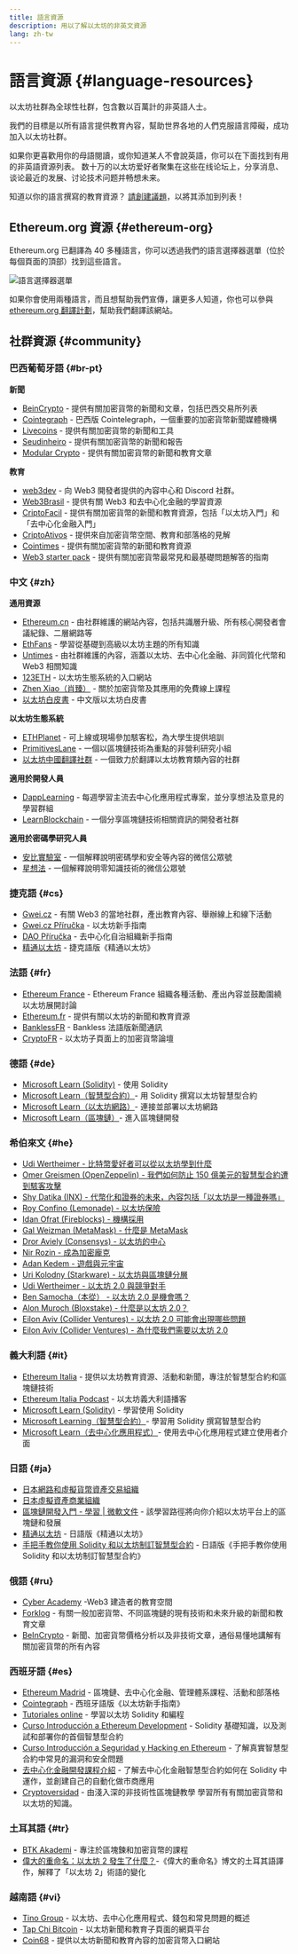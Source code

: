 ```yaml
---
title: 語言資源
description: 用以了解以太坊的非英文資源
lang: zh-tw
---
```


# 語言資源 {#language-resources}

以太坊社群為全球性社群，包含數以百萬計的非英語人士。

我們的目標是以所有語言提供教育內容，幫助世界各地的人們克服語言障礙，成功加入以太坊社群。

如果你更喜歡用你的母語閱讀，或你知道某人不會說英語，你可以在下面找到有用的非英語資源列表。 数十万的以太坊爱好者聚集在这些在线论坛上，分享消息、谈论最近的发展、讨论技术问题并畅想未来。

知道以你的語言撰寫的教育資源？ [請創建議題](https://github.com/ethereum/ethereum-org-website/issues/new/choose)，以將其添加到列表！

## Ethereum.org 資源 {#ethereum-org}

Ethereum.org 已翻譯為 40 多種語言，你可以透過我們的語言選擇器選單（位於每個頁面的頂部）找到這些語言。

![語言選擇器選單](./language-selector-menu.png)

如果你會使用兩種語言，而且想幫助我們宣傳，讓更多人知道，你也可以參與 [ethereum.org 翻譯計劃](/contributing/translation-program/#translation-program)，幫助我們翻譯該網站。

## 社群資源 {#community}

### 巴西葡萄牙語 {#br-pt}

**新聞**

- [BeinCrypto](http://www.beincrypto.com.br) - 提供有關加密貨幣的新聞和文章，包括巴西交易所列表
- [Cointegraph](http://cointelegraph.com.br/category/analysis) - 巴西版 Cointelegraph，一個重要的加密貨幣新聞媒體機構
- [Livecoins](http://www.livecoins.com.br/ethereum) - 提供有關加密貨幣的新聞和工具
- [Seudinheiro](http://www.seudinheiro.com/criptomoedas/) - 提供有關加密貨幣的新聞和報告
- [Modular Crypto](https://modularcrypto.xyz/) - 提供有關加密貨幣的新聞和教育文章

**教育**

- [web3dev](https://www.web3dev.com.br/) - 向 Web3 開發者提供的內容中心和 Discord 社群。
- [Web3Brasil](https://github.com/web3brasil/web3brasil) - 提供有關 Web3 和去中心化金融的學習資源
- [CriptoFacil](http://www.criptofacil.com/ultimas-noticias/) - 提供有關加密貨幣的新聞和教育資源，包括「以太坊入門」和「去中心化金融入門」
- [CriptoAtivos](http://www.criptoativos.wiki.br/) - 提供來自加密貨幣空間、教育和部落格的見解
- [Cointimes](http://www.cointimes.com.br/) - 提供有關加密貨幣的新聞和教育資源
- [Web3 starter pack](https://docs.google.com/document/d/1X8PSTFH7FTw9J-gbKWM6Y430SWCBT8d4t4pJgFQHJ8E/) - 提供有關加密貨幣最常見和最基礎問題解答的指南

### 中文 {#zh}

**通用資源**

- [Ethereum.cn](https://www.ethereum.cn/) - 由社群維護的網站內容，包括共識層升級、所有核心開發者會議紀錄、二層網路等
- [EthFans](https://github.com/editor-Ajian/EthFans.org-annual-collected-works/) - 學習從基礎到高級以太坊主題的所有知識
- [Untimes](https://mp.weixin.qq.com/s/tvloZSDBSOQN9zDQj_91kA) - 由社群維護的內容，涵蓋以太坊、去中心化金融、非同質化代幣和 Web3 相關知識
- [123ETH](https://123eth.org/) - 以太坊生態系統的入口網站
- [Zhen Xiao（肖臻）](http://zhenxiao.com/blockchain/) - 關於加密貨幣及其應用的免費線上課程
- [以太坊白皮書](https://github.com/ethereum/wiki/wiki/[%E4%B8%AD%E6%96%87]-%E4%BB%A5%E5%A4%AA%E5%9D%8A%E7%99%BD%E7%9A%AE%E4%B9%A6) - 中文版以太坊白皮書

**以太坊生態系統**

- [ETHPlanet](https://www.ethplanet.org/) - 可上線或現場參加駭客松，為大學生提供培訓
- [PrimitivesLane](https://www.primitiveslane.org/) - 一個以區塊鏈技術為重點的非營利研究小組
- [以太坊中國翻譯社群](https://www.notion.so/Ethereum-Translation-Community-CN-05375fe0a94c4214acaf90f42ba40171) - 一個致力於翻譯以太坊教育類內容的社群

**適用於開發人員**

- [DappLearning](https://github.com/Dapp-Learning-DAO/Dapp-Learning) - 每週學習主流去中心化應用程式專案，並分享想法及意見的學習群組
- [LearnBlockchain](https://learnblockchain.cn/) - 一個分享區塊鏈技術相關資訊的開發者社群

**適用於密碼學研究人員**

- [安比實驗室](https://mp.weixin.qq.com/s/69_tqBJpr_sbaKtR1sBRMw) - 一個解釋說明密碼學和安全等內容的微信公眾號
- [星想法](https://mp.weixin.qq.com/s/9KgKTc_jtJ7bWKdbNPoqvQ) - 一個解釋說明零知識技術的微信公眾號

### 捷克語 {#cs}

- [Gwei.cz](https://gwei.cz) - 有關 Web3 的當地社群，產出教育內容、舉辦線上和線下活動
- [Gwei.cz Příručka](https://prirucka.gwei.cz/) - 以太坊新手指南
- [DAO Příručka](https://dao.gwei.cz/) - 去中心化自治組織新手指南
- [精通以太坊](https://ipfs.io/ipfs/bafybeidvuxhnsgfx3tncpfxheqglkjwmdxclknlgd7s7qggd2a6bzgb27m) - 捷克語版《精通以太坊》

### 法語 {#fr}

- [Ethereum France](https://www.ethereum-france.com/) - Ethereum France 組織各種活動、產出內容並鼓勵圍繞以太坊展開討論
- [Ethereum.fr](https://ethereum.fr/) - 提供有關以太坊的新聞和教育資源
- [BanklessFR](https://banklessfr.substack.com/) - Bankless 法語版新聞通訊
- [CryptoFR](https://cryptofr.com/category/44/ethereum-general) - 以太坊子頁面上的加密貨幣論壇

### 德語 {#de}

- [Microsoft Learn (Solidity)](https://docs.microsoft.com/de-de/learn/modules/blockchain-learning-solidity/) - 使用 Solidity
- [Microsoft Learn（智慧型合約）](https://docs.microsoft.com/de-de/learn/modules/blockchain-solidity-ethereum-smart-contracts/)- 用 Solidity 撰寫以太坊智慧型合約
- [Microsoft Learn（以太坊網路）](https://docs.microsoft.com/de-de/learn/modules/blockchain-ethereum-networks/)- 連接並部署以太坊網路
- [Microsoft Learn（區塊鏈）](https://docs.microsoft.com/de-de/learn/paths/ethereum-blockchain-development/)- 進入區塊鏈開發

### 希伯來文 {#he}

- [Udi Wertheimer - 比特幣愛好者可以從以太坊學到什麼](https://www.cryptojungle.co.il/udi-wertheimer-what-bitcoiners-can-learn-from-ethereum/)
- [Omer Greismen (OpenZeppelin) - 我們如何防止 150 億美元的智慧型合約遭到駭客攻擊](https://www.cryptojungle.co.il/omer-greisman-openzeppelin/)
- [Shy Datika (INX) - 代幣化和證券的未來，內容包括「以太坊是一種證券嗎」](https://www.cryptojungle.co.il/shy-datika-tokenization/)
- [Roy Confino (Lemonade) - 以太坊保險](https://www.cryptojungle.co.il/roy-confino-insurance/)
- [Idan Ofrat (Fireblocks) - 機構採用](https://www.cryptojungle.co.il/idan-ofrat-fireblocks/)
- [Gal Weizman (MetaMask) - 什麼是 MetaMask](https://www.cryptojungle.co.il/gal-weizman-metamask/)
- [Dror Aviely (Consensys) - 以太坊的中心](https://www.cryptojungle.co.il/dror-aviely-ethereum-center/)
- [Nir Rozin - 成為加密龐克](https://www.cryptojungle.co.il/nir-rozin-cryptopunk/)
- [Adan Kedem - 遊戲與元宇宙](https://www.cryptojungle.co.il/adan-kedem-web3-gaming/)
- [Uri Kolodny (Starkware) - 以太坊與區塊鏈分層](https://www.cryptojungle.co.il/uri-kolodny-starkware/)
- [Udi Wertheimer - 以太坊 2.0 與競爭對手](https://www.cryptojungle.co.il/udi-on-eth2/)
- [Ben Samocha（本從） - 以太坊 2.0 是機會嗎？](https://www.cryptojungle.co.il/etherurm2-week-summary/)
- [Alon Muroch (Bloxstake) - 什麼是以太坊 2.0？](https://www.cryptojungle.co.il/alon-moroch-eth2/)
- [Eilon Aviv (Collider Ventures) - 以太坊 2.0 可能會出現哪些問題](https://www.cryptojungle.co.il/eilon-aviv-eth2-0/)
- [Eilon Aviv (Collider Ventures) - 為什麼我們需要以太坊 2.0](https://www.cryptojungle.co.il/eilon-aviv-ethereum-2-0/)

### 義大利語 {#it}

- [Ethereum Italia](https://www.ethereum-italia.it/) - 提供以太坊教育資源、活動和新聞，專注於智慧型合約和區塊鏈技術
- [Ethereum Italia Podcast](https://www.ethereum-italia.it/podcast/) - 以太坊義大利語播客
- [Microsoft Learn (Solidity)](https://docs.microsoft.com/it-it/learn/modules/blockchain-learning-solidity/) - 學習使用 Solidity
- [Microsoft Learning（智慧型合約）](https://docs.microsoft.com/it-it/learn/modules/blockchain-solidity-ethereum-smart-contracts/)- 學習用 Solidity 撰寫智慧型合約
- [Microsoft Learn（去中心化應用程式）](https://docs.microsoft.com/it-it/learn/modules/blockchain-create-ui-decentralized-apps/)- 使用去中心化應用程式建立使用者介面

### 日語 {#ja}

- [日本網路和虛擬貨幣資產交易組織](https://jvcea.or.jp/)
- [日本虛擬資產商業組織](https://cryptocurrency-association.org/)
- [區塊鏈開發入門 - 學習 | 微軟文件](https://docs.microsoft.com/ja-jp/learn/paths/ethereum-blockchain-development/) - 該學習路徑將向你介紹以太坊平台上的區塊鏈和發展
- [精通以太坊](https://www.oreilly.co.jp/books/9784873118963/) - 日語版《精通以太坊》
- [手把手教你使用 Solidity 和以太坊制訂智慧型合約](https://www.oreilly.co.jp/books/9784873119342/) - 日語版《手把手教你使用 Solidity 和以太坊制訂智慧型合約》

### 俄語 {#ru}

- [Cyber Academy](https://cyberacademy.dev) -Web3 建造者的教育空間
- [Forklog](https://forklog.com) - 有關一般加密貨幣、不同區塊鏈的現有技術和未來升級的新聞和教育文章
- [BeInCrypto](https://ru.beincrypto.com) - 新聞、加密貨幣價格分析以及非技術文章，通俗易懂地講解有關加密貨幣的所有內容

### 西班牙語 {#es}

- [Ethereum Madrid](https://ethereummadrid.com/) - 區塊鏈、去中心化金融、管理體系課程、活動和部落格
- [Cointegraph](https://es.cointelegraph.com/ethereum-for-beginners) - 西班牙語版《以太坊新手指南》
- [Tutoriales online](https://tutoriales.online/curso/solidity) - 學習以太坊 Solidity 和編程
- [Curso Introducción a Ethereum Development](https://youtube.com/playlist?list=PLTqiwJDd_R8y9pfUBjhkVa1IDMwyQz-fU) - Solidity 基礎知識，以及測試和部署你的首個智慧型合約
- [Curso Introducción a Seguridad y Hacking en Ethereum](https://youtube.com/playlist?list=PLTqiwJDd_R8yHOvteko_DmUxUTMHnlfci) - 了解真實智慧型合約中常見的漏洞和安全問題
- [去中心化金融開發課程介紹](https://youtube.com/playlist?list=PLTqiwJDd_R8zZiP9_jNdaPqA3HqoW2lrS) - 了解去中心化金融智慧型合約如何在 Solidity 中運作，並創建自己的自動化做市商應用
- [Cryptoversidad](https://www.youtube.com/c/Cryptoversidad) - 由淺入深的非技術性區塊鏈教學 學習所有有關加密貨幣和以太坊的知識。

### 土耳其語 {#tr}

- [BTK Akademi](https://www.btkakademi.gov.tr/portal/course/blokzincir-ve-kripto-paralar-10569#!/about) - 專注於區塊鍊和加密貨幣的課程
- [偉大的重命名：以太坊 2 發生了什麼？](https://miningturkiye.org/konu/ethereum-madenciligi-bitiyor-mu-onemli-gelisme.655/)-《偉大的重命名》博文的土耳其語譯作，解釋了「以太坊 2」術語的變化

### 越南語 {#vi}

- [Tino Group](https://wiki.tino.org/ethereum-la-gi/) - 以太坊、去中心化應用程式、錢包和常見問題的概述
- [Tap Chi Bitcoin](https://tapchibitcoin.io/tap-chi/tin-tuc-ethereum-eth) - 以太坊新聞和教育子頁面的網頁平台
- [Coin68](https://coin68.com/ethereum-tieu-diem/) - 提供以太坊新聞和教育內容的加密貨幣入口網站

